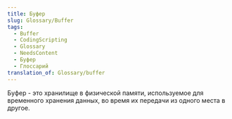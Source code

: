 ```yaml
---
title: Буфер
slug: Glossary/Buffer
tags:
  - Buffer
  - CodingScripting
  - Glossary
  - NeedsContent
  - Буфер
  - Глоссарий
translation_of: Glossary/buffer
---
```


Буфер - это хранилище в физической памяти, используемое для временного хранения данных, во время их передачи из одного места в другое.
